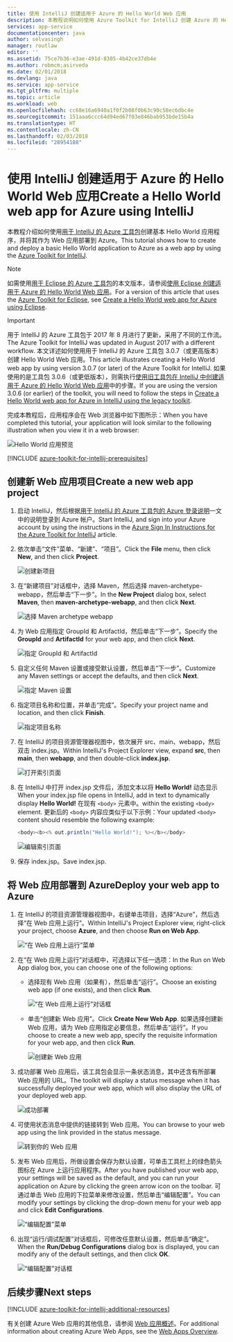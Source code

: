 ```yaml
---
title: 使用 IntelliJ 创建适用于 Azure 的 Hello World Web 应用
description: 本教程说明如何使用 Azure Toolkit for IntelliJ 创建 Azure 的 Hello World Web 应用。
services: app-service
documentationcenter: java
author: selvasingh
manager: routlaw
editor: ''
ms.assetid: 75ce7b36-e3ae-491d-8305-4b42ce37db4e
ms.author: robmcm;asirveda
ms.date: 02/01/2018
ms.devlang: java
ms.service: app-service
ms.tgt_pltfrm: multiple
ms.topic: article
ms.workload: web
ms.openlocfilehash: cc68e16a6940a1f0f2b08f0b63c90c58ec6dbc4e
ms.sourcegitcommit: 151aaa6ccc64d94ed67f03e846bab953bde15b4a
ms.translationtype: HT
ms.contentlocale: zh-CN
ms.lasthandoff: 02/03/2018
ms.locfileid: "28954188"
---
```

# <a name="create-a-hello-world-web-app-for-azure-using-intellij"></a><span data-ttu-id="9557c-103">使用 IntelliJ 创建适用于 Azure 的 Hello World Web 应用</span><span class="sxs-lookup"><span data-stu-id="9557c-103">Create a Hello World web app for Azure using IntelliJ</span></span>

<span data-ttu-id="9557c-104">本教程介绍如何使用[用于 IntelliJ 的 Azure 工具包]创建基本 Hello World 应用程序，并将其作为 Web 应用部署到 Azure。</span><span class="sxs-lookup"><span data-stu-id="9557c-104">This tutorial shows how to create and deploy a basic Hello World application to Azure as a web app by using the [Azure Toolkit for IntelliJ].</span></span>

> [!NOTE]
>
> <span data-ttu-id="9557c-105">如需使用[用于 Eclipse 的 Azure 工具包]的本文版本，请参阅[使用 Eclipse 创建适用于 Azure 的 Hello World Web 应用][eclipse-hello-world]。</span><span class="sxs-lookup"><span data-stu-id="9557c-105">For a version of this article that uses the [Azure Toolkit for Eclipse], see [Create a Hello World web app for Azure using Eclipse][eclipse-hello-world].</span></span>
>

> [!IMPORTANT]
> 
> <span data-ttu-id="9557c-106">用于 IntelliJ 的 Azure 工具包于 2017 年 8 月进行了更新，采用了不同的工作流。</span><span class="sxs-lookup"><span data-stu-id="9557c-106">The Azure Toolkit for IntelliJ was updated in August 2017 with a different workflow.</span></span> <span data-ttu-id="9557c-107">本文详述如何使用用于 IntelliJ 的 Azure 工具包 3.0.7（或更高版本）创建 Hello World Web 应用。</span><span class="sxs-lookup"><span data-stu-id="9557c-107">This article illustrates creating a Hello World web app by using version 3.0.7 (or later) of the Azure Toolkit for IntelliJ.</span></span> <span data-ttu-id="9557c-108">如果使用的是工具包 3.0.6（或更低版本），则需执行[使用旧工具包在 IntelliJ 中创建适用于 Azure 的 Hello World Web 应用][Legacy Version]中的步骤。</span><span class="sxs-lookup"><span data-stu-id="9557c-108">If you are using the version 3.0.6 (or earlier) of the toolkit, you will need to follow the steps in [Create a Hello World web app for Azure in IntelliJ using the legacy toolkit][Legacy Version].</span></span>
> 

<span data-ttu-id="9557c-109">完成本教程后，应用程序会在 Web 浏览器中如下图所示：</span><span class="sxs-lookup"><span data-stu-id="9557c-109">When you have completed this tutorial, your application will look similar to the following illustration when you view it in a web browser:</span></span>

![Hello World 应用预览][browse-web-app]

[!INCLUDE [azure-toolkit-for-intellij-prerequisites](../includes/azure-toolkit-for-intellij-prerequisites.md)]

## <a name="create-a-new-web-app-project"></a><span data-ttu-id="9557c-111">创建新 Web 应用项目</span><span class="sxs-lookup"><span data-stu-id="9557c-111">Create a new web app project</span></span>

1. <span data-ttu-id="9557c-112">启动 IntelliJ，然后根据[用于 IntelliJ 的 Azure 工具包的 Azure 登录说明][intelliJ-sign-in-instructions]一文中的说明登录到 Azure 帐户。</span><span class="sxs-lookup"><span data-stu-id="9557c-112">Start IntelliJ, and sign into your Azure account by using the instructions in the [Azure Sign In Instructions for the Azure Toolkit for IntelliJ][intelliJ-sign-in-instructions] article.</span></span>

1. <span data-ttu-id="9557c-113">依次单击“文件”菜单、“新建”、“项目”。</span><span class="sxs-lookup"><span data-stu-id="9557c-113">Click the **File** menu, then click **New**, and then click **Project**.</span></span>
   
   ![创建新项目][file-new-project]

1. <span data-ttu-id="9557c-115">在“新建项目”对话框中，选择 Maven，然后选择 maven-archetype-webapp，然后单击“下一步”。</span><span class="sxs-lookup"><span data-stu-id="9557c-115">In the **New Project** dialog box, select **Maven**, then **maven-archetype-webapp**, and then click **Next**.</span></span>
   
   ![选择 Maven archetype webapp][maven-archetype-webapp]
   
1. <span data-ttu-id="9557c-117">为 Web 应用指定 GroupId 和 ArtifactId，然后单击“下一步”。</span><span class="sxs-lookup"><span data-stu-id="9557c-117">Specify the **GroupId** and **ArtifactId** for your web app, and then click **Next**.</span></span>
   
   ![指定 GroupId 和 ArtifactId][groupid-and-artifactid]

1. <span data-ttu-id="9557c-119">自定义任何 Maven 设置或接受默认设置，然后单击“下一步”。</span><span class="sxs-lookup"><span data-stu-id="9557c-119">Customize any Maven settings or accept the defaults, and then click **Next**.</span></span>
   
   ![指定 Maven 设置][maven-options]

1. <span data-ttu-id="9557c-121">指定项目名称和位置，并单击“完成”。</span><span class="sxs-lookup"><span data-stu-id="9557c-121">Specify your project name and location, and then click **Finish**.</span></span>
   
   ![指定项目名称][project-name]

1. <span data-ttu-id="9557c-123">在 IntelliJ 的项目资源管理器视图中，依次展开 src、main、webapp，然后双击 index.jsp。</span><span class="sxs-lookup"><span data-stu-id="9557c-123">Within IntelliJ's Project Explorer view, expand **src**, then **main**, then **webapp**, and then double-click **index.jsp**.</span></span>
   
   ![打开索引页面][open-index-page]

1. <span data-ttu-id="9557c-125">在 IntelliJ 中打开 index.jsp 文件后，添加文本以将 **Hello World!** 动态显示</span><span class="sxs-lookup"><span data-stu-id="9557c-125">When your index.jsp file opens in IntelliJ, add in text to dynamically display **Hello World!**</span></span> <span data-ttu-id="9557c-126">在现有 `<body>` 元素中。</span><span class="sxs-lookup"><span data-stu-id="9557c-126">within the existing `<body>` element.</span></span> <span data-ttu-id="9557c-127">更新后的 `<body>` 内容应类似于以下示例：</span><span class="sxs-lookup"><span data-stu-id="9557c-127">Your updated `<body>` content should resemble the following example:</span></span>
   
   ```java
   <body><b><% out.println("Hello World!"); %></b></body>
   ``` 

   ![编辑索引页面][edit-index-page]

1. <span data-ttu-id="9557c-129">保存 index.jsp。</span><span class="sxs-lookup"><span data-stu-id="9557c-129">Save index.jsp.</span></span>

## <a name="deploy-your-web-app-to-azure"></a><span data-ttu-id="9557c-130">将 Web 应用部署到 Azure</span><span class="sxs-lookup"><span data-stu-id="9557c-130">Deploy your web app to Azure</span></span>

1. <span data-ttu-id="9557c-131">在 IntelliJ 的项目资源管理器视图中，右键单击项目，选择“Azure”，然后选择“在 Web 应用上运行”。</span><span class="sxs-lookup"><span data-stu-id="9557c-131">Within IntelliJ's Project Explorer view, right-click your project, choose **Azure**, and then choose **Run on Web App**.</span></span>
   
   ![“在 Web 应用上运行”菜单][run-on-web-app-menu]

1. <span data-ttu-id="9557c-133">在“在 Web 应用上运行”对话框中，可选择以下任一选项：</span><span class="sxs-lookup"><span data-stu-id="9557c-133">In the Run on Web App dialog box, you can choose one of the following options:</span></span>

   * <span data-ttu-id="9557c-134">选择现有 Web 应用（如果有），然后单击“运行”。</span><span class="sxs-lookup"><span data-stu-id="9557c-134">Choose an existing web app (if one exists), and then click **Run**.</span></span>

      ![“在 Web 应用上运行”对话框][run-on-web-app-dialog]

   * <span data-ttu-id="9557c-136">单击“创建新 Web 应用”。</span><span class="sxs-lookup"><span data-stu-id="9557c-136">Click **Create New Web App**.</span></span> <span data-ttu-id="9557c-137">如果选择创建新 Web 应用，请为 Web 应用指定必要信息，然后单击“运行”。</span><span class="sxs-lookup"><span data-stu-id="9557c-137">If you choose to create a new web app, specify the requisite information for your web app, and then click **Run**.</span></span>

      ![创建新 Web 应用][create-new-web-app-dialog]

1. <span data-ttu-id="9557c-139">成功部署 Web 应用后，该工具包会显示一条状态消息，其中还含有所部署 Web 应用的 URL。</span><span class="sxs-lookup"><span data-stu-id="9557c-139">The toolkit will display a status message when it has successfully deployed your web app, which will also display the URL of your deployed web app.</span></span>

   ![成功部署][successfully-deployed]

1. <span data-ttu-id="9557c-141">可使用状态消息中提供的链接转到 Web 应用。</span><span class="sxs-lookup"><span data-stu-id="9557c-141">You can browse to your web app using the link provided in the status message.</span></span>

   ![转到你的 Web 应用][browse-web-app]

1. <span data-ttu-id="9557c-143">发布 Web 应用后，所做设置会保存为默认设置，可单击工具栏上的绿色箭头图标在 Azure 上运行应用程序。</span><span class="sxs-lookup"><span data-stu-id="9557c-143">After you have published your web app, your settings will be saved as the default, and you can run your application on Azure by clicking the green arrow icon on the toolbar.</span></span> <span data-ttu-id="9557c-144">可通过单击 Web 应用的下拉菜单来修改设置，然后单击“编辑配置”。</span><span class="sxs-lookup"><span data-stu-id="9557c-144">You can modify your settings by clicking the drop-down menu for your web app and click **Edit Configurations**.</span></span>

   ![“编辑配置”菜单][edit-configuration-menu]

1. <span data-ttu-id="9557c-146">出现“运行/调试配置”对话框后，可修改任意默认设置，然后单击“确定”。</span><span class="sxs-lookup"><span data-stu-id="9557c-146">When the **Run/Debug Configurations** dialog box is displayed, you can modify any of the default settings, and then click **OK**.</span></span>

   ![“编辑配置”对话框][edit-configuration-dialog]

## <a name="next-steps"></a><span data-ttu-id="9557c-148">后续步骤</span><span class="sxs-lookup"><span data-stu-id="9557c-148">Next steps</span></span>

[!INCLUDE [azure-toolkit-for-intellij-additional-resources](../includes/azure-toolkit-for-intellij-additional-resources.md)]

<span data-ttu-id="9557c-149">有关创建 Azure Web 应用的其他信息，请参阅 [Web 应用概述]。</span><span class="sxs-lookup"><span data-stu-id="9557c-149">For additional information about creating Azure Web Apps, see the [Web Apps Overview].</span></span>

<!-- URL List -->

[用于 IntelliJ 的 Azure 工具包]: azure-toolkit-for-intellij.md
[Azure Toolkit for IntelliJ]: azure-toolkit-for-intellij.md
[用于 Eclipse 的 Azure 工具包]: ../eclipse/azure-toolkit-for-eclipse.md
[Azure Toolkit for Eclipse]: ../eclipse/azure-toolkit-for-eclipse.md
[eclipse-hello-world]: ../eclipse/azure-toolkit-for-eclipse-create-hello-world-web-app.md
[Web 应用概述]: /azure/app-service/app-service-web-overview
[Web Apps Overview]: /azure/app-service/app-service-web-overview
[Apache Tomcat]: http://tomcat.apache.org/
[Jetty]: http://www.eclipse.org/jetty/
[Legacy Version]: azure-toolkit-for-intellij-create-hello-world-web-app-legacy-version.md
[intelliJ-sign-in-instructions]: azure-toolkit-for-intellij-sign-in-instructions.md

<!-- IMG List -->

[file-new-project]: ./media/azure-toolkit-for-intellij-create-hello-world-web-app/file-new-project.png
[maven-archetype-webapp]: ./media/azure-toolkit-for-intellij-create-hello-world-web-app/maven-archetype-webapp.png
[groupid-and-artifactid]: ./media/azure-toolkit-for-intellij-create-hello-world-web-app/groupid-and-artifactid.png
[maven-options]: ./media/azure-toolkit-for-intellij-create-hello-world-web-app/maven-options.png
[project-name]: ./media/azure-toolkit-for-intellij-create-hello-world-web-app/project-name.png
[open-index-page]: ./media/azure-toolkit-for-intellij-create-hello-world-web-app/open-index-page.png
[edit-index-page]: ./media/azure-toolkit-for-intellij-create-hello-world-web-app/edit-index-page.png
[run-on-web-app-menu]: ./media/azure-toolkit-for-intellij-create-hello-world-web-app/run-on-web-app-menu.png
[run-on-web-app-dialog]: ./media/azure-toolkit-for-intellij-create-hello-world-web-app/run-on-web-app-dialog.png
[create-new-web-app-dialog]: ./media/azure-toolkit-for-intellij-create-hello-world-web-app/create-new-web-app-dialog.png
[successfully-deployed]: ./media/azure-toolkit-for-intellij-create-hello-world-web-app/successfully-deployed.png
[browse-web-app]: ./media/azure-toolkit-for-intellij-create-hello-world-web-app/browse-web-app.png
[edit-configuration-menu]: ./media/azure-toolkit-for-intellij-create-hello-world-web-app/edit-configuration-menu.png
[edit-configuration-dialog]: ./media/azure-toolkit-for-intellij-create-hello-world-web-app/edit-configuration-dialog.png
